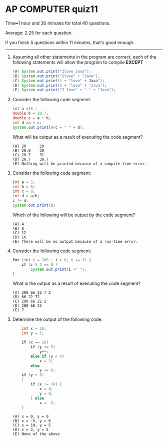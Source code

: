 # AP COMPUTER quiz11
Time&#x2501;1 hour and 30 minutes for total 40 questions.

Average: 2.25 for each question.

If you finish 5 questions within 11 minutes, that's good enough. 

---
1. Assuming all other statements in the program are correct, each of the following statements will allow the program to compile **EXCEPT**

    ```java
    (A) System.out.print("Ilove Java"); 
    (B) System.out.print("Ilove" + "Java"); 
    (C) System.out.print(1 + "love" + Java"); 
    (D) System.out.print(1 + "love" + "Java"); 
    (E) System.out.print("I love" + " " + "Java"); 
    ```
2. Consider the following code segment: 

    ```java
    int a =10 ;
    double b = 10.7; 
    double c = a + b;
    int d =a + c; 
    System.out.println(c + " " + d);  
    ```
    What will be output as a result of executing the code segment? 

    ```
    (A) 20      20
    (B) 20.0    30
    (C) 20.7    31
    (D) 20.7    30.7
    (E) Nothing will be printed because of a compile-time error.
    ```    
3. Consider the following code segment: 
   
    ```java
    int a = 3; 
    int b = 6; 
    int c = 8; 
    int d = a/b; 
    c /= d;
    System.out.print(c)
    ```
    Which of the following will be output by the code segment? 
    ```
    (A) 4 
    (B) 8
    (C) 12 
    (D) 16 
    (E) There will be no output because of a run-time error.  
    ```
4. Consider the following code segment: 

	```java
	for (int i = 200 ; i > 0; i /= 3) {
		if (i % 2 == 0 ) 
			System.out.print(i +" ");
	}
	```
	What is the output as a result of executing the code segment? 
	```
	(A) 200 66 22 7 2 
	(B) 66 22 72 
	(C) 200 66 22 2 
	(D) 200 66 22 
	(E) 7 
	```
5. Determine the output of the following code.

	```java
		int x = 10;
		int y = 5;

		if (x == 10)
			if (y <= 5)
				y++;
			else if (y < 4)
				x = 3;
			else
				y += 6;
		if (y > 5)
		{
			if (x != 10) {
				x = 0;
				y = 0;
			} else
				x = -5;
		}
	```
	```
	(A) x = 0, y = 0
	(B) x = -5, y = 6
	(C) x = 10, y = 5
	(D) x = 3, y = 5
	(E) None of the above
	```
